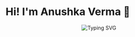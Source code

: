 # Hi! I'm Anushka Verma 👋

<div align="center">
  <img src="https://readme-typing-svg.herokuapp.com?font=Fira+Code&size=25&duration=2000&pause=500&color=00D9FF&center=true&width=400&lines=Developer;Problem+Solver" alt="Typing SVG" />
</div>

